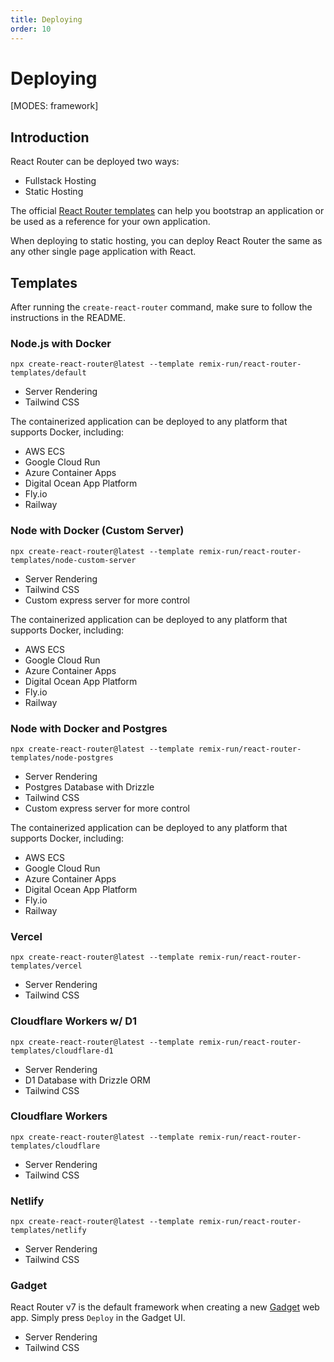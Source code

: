 ```yaml
---
title: Deploying
order: 10
---
```


# Deploying

[MODES: framework]

## Introduction

React Router can be deployed two ways:

- Fullstack Hosting
- Static Hosting

The official [React Router templates](https://github.com/remix-run/react-router-templates) can help you bootstrap an application or be used as a reference for your own application.

When deploying to static hosting, you can deploy React Router the same as any other single page application with React.

## Templates

After running the `create-react-router` command, make sure to follow the instructions in the README.

### Node.js with Docker

```
npx create-react-router@latest --template remix-run/react-router-templates/default
```

- Server Rendering
- Tailwind CSS

The containerized application can be deployed to any platform that supports Docker, including:

- AWS ECS
- Google Cloud Run
- Azure Container Apps
- Digital Ocean App Platform
- Fly.io
- Railway

### Node with Docker (Custom Server)

```
npx create-react-router@latest --template remix-run/react-router-templates/node-custom-server
```

- Server Rendering
- Tailwind CSS
- Custom express server for more control

The containerized application can be deployed to any platform that supports Docker, including:

- AWS ECS
- Google Cloud Run
- Azure Container Apps
- Digital Ocean App Platform
- Fly.io
- Railway

### Node with Docker and Postgres

```
npx create-react-router@latest --template remix-run/react-router-templates/node-postgres
```

- Server Rendering
- Postgres Database with Drizzle
- Tailwind CSS
- Custom express server for more control

The containerized application can be deployed to any platform that supports Docker, including:

- AWS ECS
- Google Cloud Run
- Azure Container Apps
- Digital Ocean App Platform
- Fly.io
- Railway

### Vercel

```
npx create-react-router@latest --template remix-run/react-router-templates/vercel
```

- Server Rendering
- Tailwind CSS

### Cloudflare Workers w/ D1

```
npx create-react-router@latest --template remix-run/react-router-templates/cloudflare-d1
```

- Server Rendering
- D1 Database with Drizzle ORM
- Tailwind CSS

### Cloudflare Workers

```
npx create-react-router@latest --template remix-run/react-router-templates/cloudflare
```

- Server Rendering
- Tailwind CSS

### Netlify

```
npx create-react-router@latest --template remix-run/react-router-templates/netlify
```

- Server Rendering
- Tailwind CSS

### Gadget

React Router v7 is the default framework when creating a new [Gadget](https://gadget.dev/) web app. Simply press `Deploy` in the Gadget UI.

- Server Rendering
- Tailwind CSS
